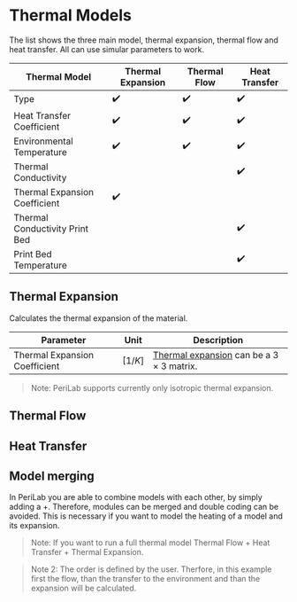 # Thermal Models
The list shows the three main model, thermal expansion, thermal flow and heat transfer. All can use simular parameters to work. 


| Thermal Model                 | Thermal Expansion | Thermal Flow | Heat Transfer |
|-------------------------------|-------------------|--------------|---------------|
| Type                          | ✔️ | ✔️ | ✔️ |
| Heat Transfer Coefficient     | ✔️ | ✔️ | ✔️ |
| Environmental Temperature     | ✔️ | ✔️ | ✔️ |
| Thermal Conductivity          |                   |              | ✔️ |
| Thermal Expansion Coefficient | ✔️ |              |               |
| Thermal Conductivity Print Bed|                   |              | ✔️ |
| Print Bed Temperature         |                   |              | ✔️ |


## Thermal Expansion

Calculates the thermal expansion of the material. 

| Parameter | Unit | Description |
|---|---|---|
|Thermal Expansion Coefficient | $\left[1/K\right]$| [Thermal expansion](https://en.wikipedia.org/wiki/Thermal_expansion) can be a $3\times3$ matrix. 

>Note: PeriLab supports currently only isotropic thermal expansion. 

## Thermal Flow

## Heat Transfer

## Model merging

In PeriLab you are able to combine models with each other, by simply adding a +. Therefore, modules can be merged and double coding can be avoided. This is necessary if you want to model the heating of a model and its expansion.

>Note: If you want to run a full thermal model Thermal Flow + Heat Transfer + Thermal Expansion.

>Note 2: The order is defined by the user. Therfore, in this example first the flow, than the transfer to the environment and than the expansion will be calculated. 